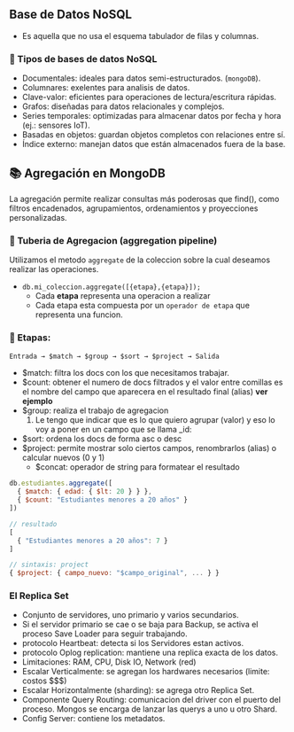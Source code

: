 ## Base de Datos NoSQL
* Es aquella que no usa el esquema tabulador de filas y columnas.

### 📍 Tipos de bases de datos NoSQL

* Documentales: ideales para datos semi-estructurados. (`mongoDB`).
* Columnares: exelentes para analisis de datos.
* Clave-valor: eficientes para operaciones de lectura/escritura rápidas.
* Grafos: diseñadas para datos relacionales y complejos.
* Series temporales: optimizadas para almacenar datos por fecha y hora (ej.: sensores IoT).
* Basadas en objetos: guardan objetos completos con relaciones entre sí.
* Índice externo: manejan datos que están almacenados fuera de la base.


## 📚 Agregación en MongoDB
La agregación permite realizar consultas más poderosas que find(), como filtros encadenados, agrupamientos, ordenamientos y proyecciones personalizadas.

### 📍 Tuberia de Agregacion (aggregation pipeline)

Utilizamos el metodo `aggregate` de la coleccion sobre la cual deseamos realizar las operaciones.

* `db.mi_coleccion.aggregate([{etapa},{etapa}]);`
    - Cada **etapa** representa una operacion a realizar
    - Cada etapa esta compuesta por un `operador de etapa` que representa una funcion.

### 📍 Etapas:
```js
Entrada → $match → $group → $sort → $project → Salida
```

- $match: filtra los docs con los que necesitamos trabajar.
- $count: obtener el numero de docs filtrados y el valor entre comillas es el nombre del campo que aparecera en el resultado final (alias) **ver ejemplo** 
- $group: realiza el trabajo de agregacion
    1) Le tengo que indicar que es lo que quiero agrupar (valor) y eso lo voy a poner en un campo que se llama _id:
- $sort: ordena los docs de forma asc o desc
- $project: permite mostrar solo ciertos campos, renombrarlos (alias) o calcular nuevos (0 y 1)
    - $concat: operador de string para formatear el resultado

```js
db.estudiantes.aggregate([
  { $match: { edad: { $lt: 20 } } },
  { $count: "Estudiantes menores a 20 años" }
])

// resultado
[
  { "Estudiantes menores a 20 años": 7 }
]

// sintaxis: project
{ $project: { campo_nuevo: "$campo_original", ... } }

```

### El Replica Set
* Conjunto de servidores, uno primario y varios secundarios.
* Si el servidor primario se cae o se baja para Backup, se activa el proceso Save Loader para seguir trabajando.
* protocolo Heartbeat: detecta si los Servidores estan activos.
* protocolo Oplog replication: mantiene una replica exacta de los datos.
* Limitaciones: RAM, CPU, Disk IO, Network (red)
* Escalar Verticalmente: se agregan los hardwares necesarios (limite: costos $$$)
* Escalar Horizontalmente (sharding): se agrega otro Replica Set.
* Componente Query Routing: comunicacion del driver con el puerto del proceso. Mongos se encarga de lanzar las querys a uno u otro Shard.
* Config Server: contiene los metadatos.
